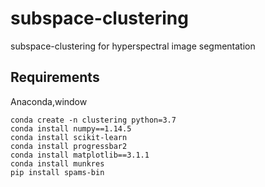 # subspace-clustering
subspace-clustering for hyperspectral image segmentation
## Requirements ##
Anaconda,window

    conda create -n clustering python=3.7
    conda install numpy==1.14.5
    conda install scikit-learn 
    conda install progressbar2
    conda install matplotlib==3.1.1
    conda install munkres
    pip install spams-bin
    